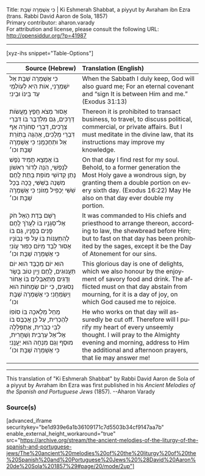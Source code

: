 <html>
<head></head>
<body>
Title: כִּי אֶשְׁמְרָה שַׁבָּת | Ki Eshmerah Shabbat, a piyyut by Avraham ibn Ezra (trans. Rabbi David Aaron de Sola, 1857)<br />
Primary contributor: aharon.varady<br />
For attribution and license, please consult the following URL: <a href="http://opensiddur.org/?p=41987">http://opensiddur.org/?p=41987</a>
<p />
<hr />

[xyz-ihs snippet="Table-Options"]<table style="margin-left: auto; margin-right: auto;" class="draggable">
<thead><tr><th id="x" style="text-align: right;">Source (Hebrew)</th><th style="text-align: left;">Translation (English)</th></tr></thead>
<tbody>
<tr><td style="vertical-align:top;">
<div class="liturgy" lang="he">
כִּי אֶשְׁמְרָה שַׁבָּת 
אֵל יִשְׁמְרֵֽנִי, 
אוֹת הִיא לְעֽוֹלְמֵי עַד 
בֵּינוֹ וּבֵינִי׃ 
</span></div></td>
 
<td style="vertical-align:top;">
<div class="english" lang="en">
When the Sabbath I duly keep,
God will also guard me;
For an eternal covenant and “sign 
It is between Him and me.” <span class="citation">(Exodus 31:13)</span>
</div></td></tr>


<tr><td style="vertical-align:top;">
<div class="liturgy" lang="he">
אָסוּר מְצֹא חֵֽפֶץ מֵֽעֲשׂוֹת דְּרָכִים, 
גַּם מִלְּדַבֶּר בּוֹ דִּבְרֵי צְרָכִים, 
דִּבְרֵי סְחוֹרָה אַף דִּבְרֵי מְלָכִים, 
אֶהְגֶּה בְּתֽוֹרַת אֵל וּתְחַכְּמֵֽנִי׃
כִּי אֶשְׁמְרָה שַׁבָּת וכו׳
</span></div></td>
 
<td style="vertical-align:top;">
<div class="english" lang="en">
Thereon it is prohibited to transact business, to travel, 
to discuss political, commercial, or private affairs. 
But I must meditate in the divine law, 
that its instructions may improve my knowledge.
</div></td></tr>


<tr><td style="vertical-align:top;">
<div class="liturgy" lang="he">
בּוֹ אֶמְצָא תָמִיד נֹֽפֶשׁ לְנַפְשִׁי, 
הִנֵּה לְדוֹר רִאשׁוֹן נָתַן קְדוֹשִׁי 
מוֹפֵת בְּתֵת לֶֽחֶם מִשְׁנֶה בַּשִּׁשִּׁי, 
כָּֽכָה בְּכָל שִׁשִּׁי יַכְפִּיל מְזוֹנִי׃
כִּי אֶשְׁמְרָה שַׁבָּת וכו׳
</span></div></td>
 
<td style="vertical-align:top;">
<div class="english" lang="en">
On that day I find rest for my soul. 
Behold, to a former generation the Most Holy gave a wondrous sign, 
by granting them a double portion on every sixth day. <span class="citation">(Exodus 16:22)</span> 
May He also on that day ever double my portion.
</div></td></tr>


<tr><td style="vertical-align:top;">
<div class="liturgy" lang="he">
רָשַׁם בְּדַת הָאֵל חֹק אֶל־סְגָנָיו 
בּוֹ לַעֲרֹךְ לֶֽחֶם פָּנִים בְּפָנָיו, 
גַּם בּוֹ לְהִתְעַנּוֹת בּוֹ עַל פִּי נְבוֹנָיו 
אָסוּר לְבַד מִיּוֹם כִּפּוּר עֲוֹנִי׃
כִּי אֶשְׁמְרָה שַׁבָּת וכו׳
</span></div></td>
 
<td style="vertical-align:top;">
<div class="english" lang="en">
It was commanded to His chiefs and priesthood to arrange thereon, 
according to law, the shewbread before Him; 
but to fast on that day has been prohibited by the sages, 
except it be the Day of Atonement for our sins. 
</div></td></tr>


<tr><td style="vertical-align:top;">
<div class="liturgy" lang="he">
הוּא יוֹם מְכֻבָּד הוּא יוֹם תַּעֲנוּגִים, 
לֶֽחֶם וְיַֽיִן טוֹב בָּשָׂר וְדָגִים
מִתְאַבְּלִים בּוֹ אָחוֹר נְסוּגִים, 
כִּי יוֹם שְׂמָחוֹת הוּא וַיְשַׂמְּחֵֽנִי׃
כִּי אֶשְׁמְרָה שַׁבָּת וכו׳
</span></div></td>
 
<td style="vertical-align:top;">
<div class="english" lang="en">
This glorious day is one of delights, 
which we also honour by the enjoyment of savory food and drink. 
The afflicted must on that day abstain from mourning, 
for it is a day of joy, on which God caused me to rejoice.
</div></td></tr>


<tr><td style="vertical-align:top;">
<div class="liturgy" lang="he">
מֵחֵל מְלָאכָה בּוֹ סוֹפוֹ לְהַכְרִית, 
עַל כֵּן אֲכַבֶּס בּוֹ לִבִּי כְּבֹרִית, 
אֶתְפַּלְּלָה אֶל־אֵל עַרְבִית וְשַׁחֲרִית, 
מוּסַף וְגַם מִנְחָה הוּא יַעֲנֵֽנִי׃
כִּי אֶשְׁמְרָה שַׁבָּת וכו׳
</span></div></td>
 
<td style="vertical-align:top;">
<div class="english" lang="en">
He who works on that day will assuredly be cut off. 
Therefore will I purify my heart of every unseemly thought. 
I will pray to the Almighty evening and morning, 
address to Him the additional and afternoon prayers, that lie may answer me!
</div></td></tr>
</tbody></table>

<hr />

This translation of "Ki Eshmerah Shabbat" by Rabbi David Aaron de Sola of a piyyut by Avraham ibn Ezra was first published in his <em>Ancient Melodies of the Spanish and Portuguese Jews</em> (1857). --Aharon Varady

<h3>Source(s)</h3>

[advanced_iframe securitykey="be1d939e6a1b36109171c7d5503b34cf9147aa7b" enable_external_height_workaround="true" src="https://archive.org/stream/the-ancient-melodies-of-the-liturgy-of-the-spanish-and-portuguese-jews/The%20ancient%20melodies%20of%20the%20liturgy%20of%20the%20Spanish%20and%20Portuguese%20Jews%20%28David%20Aaron%20de%20Sola%201857%29#page/20/mode/2up"]

&nbsp;

</body>
</html>